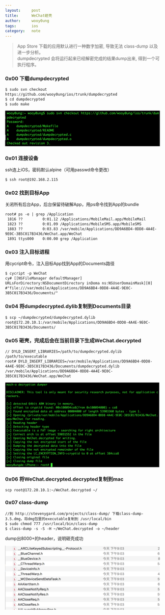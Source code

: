 ```yaml
---
layout:     post
title:      WeChat砸壳
author:     wooy0ung
tags: 		ios
category:  	note
---
```



>App Store 下载的应用默认进行一种数字加密, 导致无法 class-dump 以及进一步分析。  
>dumpdecrypted 会将运行起来已经解密完成的结果dump出来, 得到一个可执行程序。  


### 0x00 下载dumpdecrypted

```
$ sudo svn checkout https://github.com/wooy0ung/ios/trunk/dumpdecrypted
$ cd dumpdecrypted
$ sudo make
```

![](/assets/img/note/2017-06-15-app-decrypt/0x00.png)
<!-- more -->


### 0x01 连接设备

ssh连上iOS，密码默认alpine（可用passwd命令更改）

```
$ ssh root@192.168.2.115
```


### 0x02 找到目标App

关闭所有后台App，后台保留待破解App，用ps命令找到App的bundle

```
root# ps -e | grep /Application
 1816 ??         0:01.12 /Applications/MobileMail.app/MobileMail
 1823 ??         0:01.09 /Applications/MobileSMS.app/MobileSMS
 1883 ??         0:03.83 /var/mobile/Applications/DD9A6BD4-0DD8-4A4E-9E0C-3B5C017B3436/WeChat.app/WeChat
 1891 ttys000    0:00.00 grep /Application
```


### 0x03 注入目标进程

用cycript命令，注入目标App找到App的Documents路径

```
$ cycript -p WeChat
cy# [[NSFileManager defaultManager] URLsForDirectory:NSDocumentDirectory inDoma ns:NSUserDomainMask][0]
#"file:///var/mobile/Applications/DD9A6BD4-0DD8-4A4E-9E0C-3B5C017B3436/Documents/"
```


### 0x04 将dumpdecrypted.dylib复制到Documents目录

```
$ scp ~/dumpdecrypted/dumpdecrypted.dylib root@172.20.10.1:/var/mobile/Applications/DD9A6BD4-0DD8-4A4E-9E0C-3B5C017B3436/Documents/
```


### 0x05 砸壳，完成后会在当前目录下生成WeChat.decrypted

```
// DYLD_INSERT_LIBRARIES=/path/to/dumpdecrypted.dylib /path/to/executable
root# DYLD_INSERT_LIBRARIES=/var/mobile/Applications/DD9A6BD4-0DD8-4A4E-9E0C-3B5C017B3436/Documents/dumpdecrypted.dylib /var/mobile/Applications/DD9A6BD4-0DD8-4A4E-9E0C-3B5C017B3436/WeChat.app/WeChat
```

![](/assets/img/note/2017-06-15-app-decrypt/0x01.png)


### 0x06 将WeChat.decrypted.decrypted复制到mac

```
scp root@172.20.10.1:~/WeChat.decrypted ~/
```

### 0x07 class-dump

```
//到 http://stevenygard.com/projects/class-dump/ 下载class-dump-3.5.dmg，将dmg包里的executable复制到 /usr/local/bin
$ sudo chmod 777 /usr/local/bin/class-dump
$ class-dump -s -S -H ~/WeChat.decrypted -o ~/header
```

dump出8000+的header，说明砸壳成功

![](/assets/img/note/2017-06-15-app-decrypt/0x02.png)
